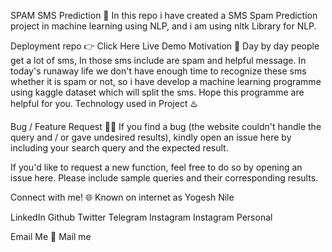 SPAM SMS Prediction 📓
In this repo i have created a SMS Spam Prediction project in machine learning using NLP, and i am using nltk Library for NLP.



Deployment repo 👉 Click Here
Live Demo
Motivation 🧐
Day by day people get a lot of sms, In those sms include are spam and helpful message. In today's runaway life we don't have enough time to recognize these sms whether it is spam or not, so i have develop a machine learning programme using kaggle dataset which will split the sms. Hope this programme are helpful for you.
Technology used in Project ♨️
      

Bug / Feature Request 👨‍💻
If you find a bug (the website couldn't handle the query and / or gave undesired results), kindly open an issue here by including your search query and the expected result.

If you'd like to request a new function, feel free to do so by opening an issue here. Please include sample queries and their corresponding results.

Connect with me! 🌐
Known on internet as Yogesh Nile

LinkedIn Github Twitter Telegram Instagram Instagram Personal

Email Me 📧
Mail me
